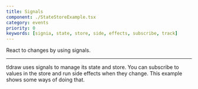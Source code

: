 ```yaml
---
title: Signals
component: ./StateStoreExample.tsx
category: events
priority: 0
keywords: [signia, state, store, side, effects, subscribe, track]
---
```


React to changes by using signals.

---

tldraw uses signals to manage its state and store. You can subscribe to values in the store and run
side effects when they change. This example shows some ways of doing that.
